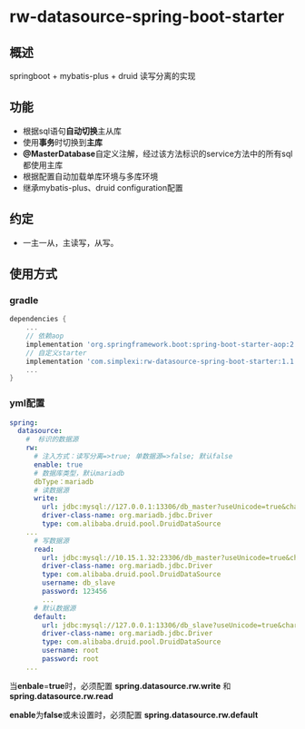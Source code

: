 # rw-datasource-spring-boot-starter

## 概述

springboot + mybatis-plus + druid  读写分离的实现

## 功能

- 根据sql语句**自动切换**主从库
- 使用**事务**时切换到**主库**
- **@MasterDatabase**自定义注解，经过该方法标识的service方法中的所有sql都使用主库
- 根据配置自动加载单库环境与多库环境
- 继承mybatis-plus、druid  configuration配置

## 约定

- 一主一从，主读写，从写。

## 使用方式

### gradle

```groovy
dependencies {
	...
    // 依赖aop    
    implementation 'org.springframework.boot:spring-boot-starter-aop:2.6.2'
	// 自定义starter
    implementation 'com.simplexi:rw-datasource-spring-boot-starter:1.1.0'
    ...
}

```

### yml配置

```yaml
spring:
  datasource:
    #  标识的数据源
    rw:
      # 注入方式：读写分离=>true; 单数据源=>false; 默认false
      enable: true
      # 数据库类型，默认mariadb
      dbType：mariadb
      # 读数据源
      write:
        url: jdbc:mysql://127.0.0.1:13306/db_master?useUnicode=true&characterEncoding=UTF-8&userSSL=false&serverTimezone=GMT%2B8
        driver-class-name: org.mariadb.jdbc.Driver
        type: com.alibaba.druid.pool.DruidDataSource
	...
      # 写数据源
      read:
        url: jdbc:mysql://10.15.1.32:23306/db_master?useUnicode=true&characterEncoding=UTF-8&userSSL=false&serverTimezone=GMT%2B8
        driver-class-name: org.mariadb.jdbc.Driver
        type: com.alibaba.druid.pool.DruidDataSource
        username: db_slave
        password: 123456
     	...
      # 默认数据源	
      default:
        url: jdbc:mysql://127.0.0.1:13306/db_slave?useUnicode=true&characterEncoding=UTF-8&userSSL=false&serverTimezone=GMT%2B8
        driver-class-name: org.mariadb.jdbc.Driver
        type: com.alibaba.druid.pool.DruidDataSource
        username: root
        password: root
	...
```

当**enbale**=**true**时，必须配置 **spring.datasource.rw.write** 和**spring.datasource.rw.read**

**enable**为**false**或未设置时，必须配置 **spring.datasource.rw.default**

